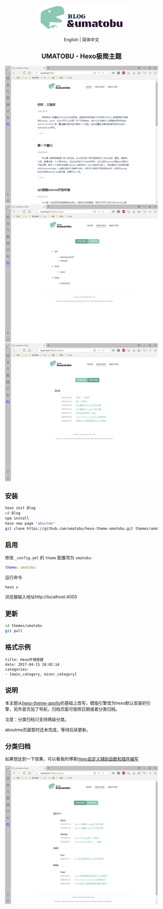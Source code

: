 
<p align="center"><img width="300" src="./show/logo.png"></p>

<div align="center"><a>English</a> | 简体中文</div>

<h2 align="center">UMATOBU - Hexo极简主题</h2>

![hexo-theme-umatobu](./show/show1.png) 
![hexo-theme-umatobu](./show/show2.png) 
![hexo-theme-umatobu](./show/show3.png) 

## 安装

``` bash
hexo init Blog 
cd Blog 
npm install
hexo new page "aboutme"
git clone https://github.com/umatobu/hexo-theme-umatobu.git themes/umatobu
```

## 启用

修改 `_config.yml` 的 `theme` 配置项为 `umatobu`:

```yaml
theme: umatobu
```

运行命令
``` bash
hexo s
```

浏览器输入地址http://localhost:4000

## 更新

``` bash
cd themes/umatobu 
git pull
```

## 格式示例

```
title: Hexo环境搭建
date: 2017-04-15 18:02:14
categories:
- [main_category, minor_category]
```

## 说明

本主题从[hexo-theme-apollo]("https://github.com/pinggod/hexo-theme-apollo")的基础上改写，模版引擎改为hexo默认安装的引擎，另外首页加了导航，归档页面可按照日期或者分类归档。

注意：分类归档只支持两级分类。

aboutme页面暂时还未完成，等待后续更新。

## 分类归档

如果想达到一下效果，可以看我的博客[Hexo自定义辅助函数和插件编写](https://umatobu.github.io/2018/06/19/Hexo%E8%87%AA%E5%AE%9A%E4%B9%89%E8%BE%85%E5%8A%A9%E5%87%BD%E6%95%B0%E5%92%8C%E6%8F%92%E4%BB%B6%E7%BC%96%E5%86%99/)

![hexo-theme-umatobu](./show/show4.png)